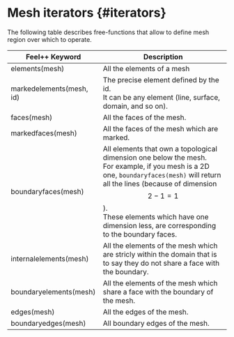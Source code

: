 # Mesh iterators {#iterators}

The following table describes free-functions that allow to define mesh region over which to operate.

|Feel++ Keyword|Description|
|---|---|
|elements(mesh)|All the elements of a mesh|
|markedelements(mesh, id)|The precise element defined by the id.<br>It can be any element (line, surface, domain, and so on).|
| faces(mesh) |All the faces of the mesh.|
| markedfaces(mesh) |All the faces of the mesh which are marked.|
| boundaryfaces(mesh) |All elements that own a topological dimension one below the mesh. <br>For example, if you mesh is a 2D one, `boundaryfaces(mesh)`  will return all the lines (because of dimension $$2-1=1$$).<br>These elements which have one dimension less, are corresponding to the boundary faces.|
| internalelements(mesh) |All the elements of the mesh which are stricly within the domain that is to say they do not share a face with the boundary.|
| boundaryelements(mesh) |All the elements of the mesh which share a face with the boundary of the mesh.|
| edges(mesh) | All the edges of the mesh.|
| boundaryedges(mesh) |All boundary edges of the mesh.|
